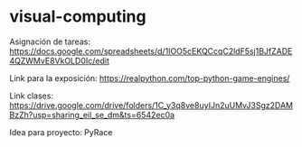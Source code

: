 # visual-computing

Asignación de tareas: https://docs.google.com/spreadsheets/d/1IOO5cEKQCcqC2ldF5sj1BJfZADE4QZWMvE8VkOLD0Ic/edit

Link para la exposición: https://realpython.com/top-python-game-engines/

Link clases: https://drive.google.com/drive/folders/1C_y3q8ve8uyIJn2uUMvJ3Sgz2DAMBzZh?usp=sharing_eil_se_dm&ts=6542ec0a

Idea para proyecto: PyRace